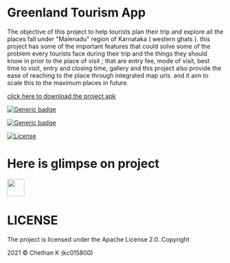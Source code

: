 # Greenland Tourism App

  The objective of this project to help tourists plan their trip and explore all the places fall under "Malenadu" region of Karnataka ( western ghats ). this project has some of the important features that could solve some of the problem every tourists face during their trip and the things they should know in prior to the place of visit ; that are entry fee, mode of visit, best time to visit, entry and closing time, gallery and this project also provide the ease of reaching to the place through integrated map urls. and it aim to scale this to the maximum places in future.
  

<a href="https://drive.google.com/file/d/1njOQd-b0rDdCcrLkP4m_ZueSzMUi7pn3/view?usp=sharing">click here to download the project apk</a>


[![Generic badge](https://img.shields.io/badge/version-1.0.0-<COLOR>.svg)](https://shields.io/)


[![Generic badge](https://img.shields.io/badge/minSDK-19-yellow.svg)](https://shields.io/)

[![License](https://img.shields.io/badge/License-Apache%202.0-blue.svg)](https://opensource.org/licenses/Apache-2.0) 


# Here is glimpse on project
<img src="https://drive.google.com/file/d/14HVcPbV7xUNZvy0l77G_EbF_rEvkI9kP/view?usp=sharing" width="40" height="40" />



# LICENSE
<p> The project is licensed under the Apache License 2.0. Copyright</p>
<p>2021 &copy; Chethan K (kc015800)</p>
